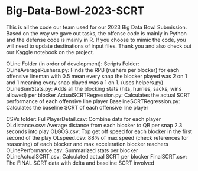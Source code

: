 # Big-Data-Bowl-2023-SCRT
This is all the code our team used for our 2023 Big Data Bowl Submission. Based on the way we gave out tasks, the offense code is mainly in Python and the defense code is mainly in R. If you choose to mimic the code, you will need to update destinations of input files. Thank you and also check out our Kaggle notebook on the project.


OLine Folder (in order of development):
Scripts Folder:
    OLineAverageRushers.py: Finds the RPB (rushers per blocker) for each offensive lineman with 0.5 mean every snap the blocker played was 2 on 1 and 1 meaning every snap played was a 1 on 1. (uses helpers.py)
    OLineSumStats.py: Adds all the blocking stats (hits, hurries, sacks, wins allowed) per blocker
    ActualSCRTRegression.py: Calculates the actual SCRT performance of each offensive line player
    BaselineSCRTRegression.py: Calculates the baseline SCRT of each offensive line player

CSVs folder:
    FullPlayerDetail.csv: Combine data for each player
    OLdistance.csv: Average distance from each blocker to QB per snap 2.3 seconds into play
    OLGOS.csv: Top get off speed for each blocker in the first second of the play
    OLspeed.csv: 88% of max speed (check references for reasoning) of each blocker and max acceleration blocker reachers
    OLinePerformance.csv: Summarized stats per blocker
    OLineActualSCRT.csv: Calculated actual SCRT per blocker
    FinalSCRT.csv: The FINAL SCRT data with delta and baseline SCRT involved